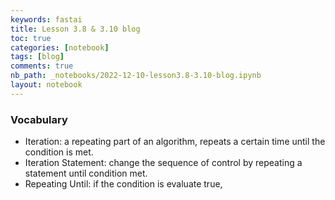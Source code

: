 ```yaml
---
keywords: fastai
title: Lesson 3.8 & 3.10 blog
toc: true
categories: [notebook]
tags: [blog]
comments: true
nb_path: _notebooks/2022-12-10-lesson3.8-3.10-blog.ipynb
layout: notebook
---
```


<!--
#################################################
### THIS FILE WAS AUTOGENERATED! DO NOT EDIT! ###
#################################################
# file to edit: _notebooks/2022-12-10-lesson3.8-3.10-blog.ipynb
-->

<div class="container" id="notebook-container">
        
<div class="cell border-box-sizing text_cell rendered"><div class="inner_cell">
<div class="text_cell_render border-box-sizing rendered_html">
<h3 id="Vocabulary">Vocabulary<a class="anchor-link" href="#Vocabulary"> </a></h3><ul>
<li>Iteration: a repeating part of an algorithm, repeats a certain time until the condition is met.</li>
<li>Iteration Statement: change the sequence of control by repeating a statement until condition met.</li>
<li>Repeating Until: if the condition is evaluate true, </li>
</ul>

</div>
</div>
</div>
</div>
 

